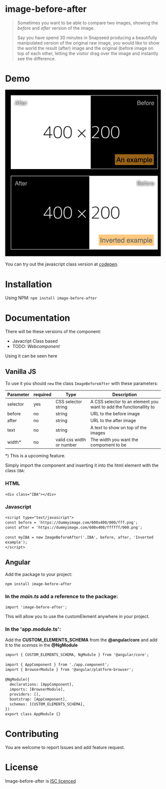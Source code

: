 # image-before-after

> Sometimes you want to be able to compare two images, showing the _before_ and _after_ version of the image.
>
> Say you have spend 30 minutes in Snapseed producing a beautifully manipulated version of the original raw image, you would like to show the world the result (after) image and the original (before image on top of each other, letting the visitor drag over the image and instantly see the difference.

# Demo

![Alt text](./examples/example.png?raw=true 'Example from Codepen')

You can try out the javascript class version at [codepen](https://codepen.io/netsi1964/full/yLogqGQ).

# Installation

Using NPM: `npm install image-before-after`

# Documentation

There will be these versions of the component:

- Javacript Class based
- TODO: _Webcomponent_

Using it can be seen here

## Vanilla JS

To use it you should `new` the class `ImageBeforeAfter` with these parameters:

| Parameter | required | Type                      | Description                                                        |
| --------- | -------- | ------------------------- | ------------------------------------------------------------------ |
| selector  | yes      | CSS selector string       | A CSS selector to an element you want to add the functionallity to |
| before    | no       | string                    | URL to the before image                                            |
| after     | no       | string                    | URL to the after image                                             |
| text      | no       | string                    | A text to show on top of the images                                |
| width\*   | no       | valid css width or number | The width you want the compoment to be                             |

\*) This is a upcoming feature.

Simply import the component and inserting it into the html element with the class `IBA`:

### HTML

```
<div class="IBA"></div>
```

### Javascript

```
<script type="text/javascript">
const before = 'https://dummyimage.com/600x400/000/fff.png';
const after = 'https://dummyimage.com/600x400/ffffff/000.png';

const myIBA = new ImageBeforeAfter('.IBA', before, after, 'Inverted example');
</script>
```

## Angular

Add the package to your project:

```
npm install image-before-after
```

### In the _main.ts_ add a reference to the package:

```
import 'image-before-after';
```

This will allow you to use the customElement anywhere in your project.

### In the 'app.module.ts':

Add the **CUSTOM_ELEMENTS_SCHEMA** from the **@angular/core** and add it to the _scemas_ in the **@NgModule**

```
import { CUSTOM_ELEMENTS_SCHEMA, NgModule } from '@angular/core';

import { AppComponent } from './app.component';
import { BrowserModule } from '@angular/platform-browser';

@NgModule({
  declarations: [AppComponent],
  imports: [BrowserModule],
  providers: [],
  bootstrap: [AppComponent],
  schemas: [CUSTOM_ELEMENTS_SCHEMA],
})
export class AppModule {}
```

# Contributing

You are welcome to report Issues and add feature request.

# License

Image-before-after is [ISC licenced](https://en.wikipedia.org/wiki/ISC_license)
